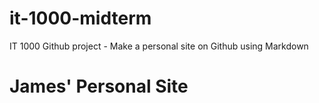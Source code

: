 # it-1000-midterm
IT 1000 Github project - Make a personal site on Github using Markdown

# James' Personal Site

